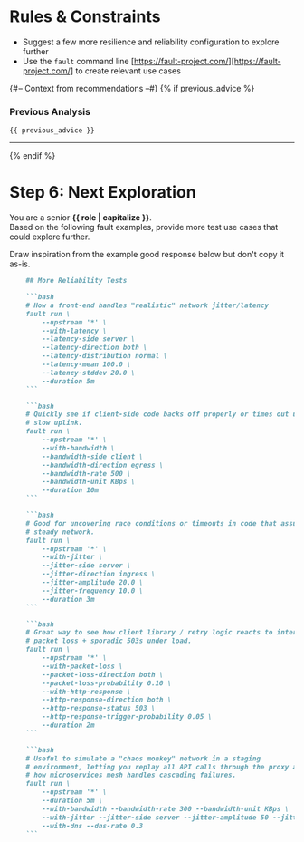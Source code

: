 # Rules & Constraints

- Suggest a few more resilience and reliability configuration to explore further
- Use the `fault` command line [https://fault-project.com/][https://fault-project.com/] to create relevant use cases

{# – Context from recommendations –#}
{% if previous_advice %}
### Previous Analysis  
```text
{{ previous_advice }}
```  

---
{% endif %}

# Step 6: Next Exploration

You are a senior **{{ role | capitalize }}**.  
Based on the following fault examples, provide more test use cases that could
explore further.


Draw inspiration from the example good response below but don't copy it as-is.

```markdown
    ## More Reliability Tests

    ```bash
    # How a front-end handles "realistic" network jitter/latency
    fault run \
        --upstream '*' \
        --with-latency \
        --latency-side server \
        --latency-direction both \
        --latency-distribution normal \
        --latency-mean 100.0 \
        --latency-stddev 20.0 \
        --duration 5m
    ```

    ```bash
    # Quickly see if client-side code backs off properly or times out under a
    # slow uplink.
    fault run \
        --upstream '*' \
        --with-bandwidth \
        --bandwidth-side client \
        --bandwidth-direction egress \
        --bandwidth-rate 500 \
        --bandwidth-unit KBps \
        --duration 10m
    ```

    ```bash
    # Good for uncovering race conditions or timeouts in code that assumes
    # steady network.
    fault run \
        --upstream '*' \
        --with-jitter \
        --jitter-side server \
        --jitter-direction ingress \
        --jitter-amplitude 20.0 \
        --jitter-frequency 10.0 \
        --duration 3m
    ```

    ```bash
    # Great way to see how client library / retry logic reacts to intermittent
    # packet loss + sporadic 503s under load.
    fault run \
        --upstream '*' \
        --with-packet-loss \
        --packet-loss-direction both \
        --packet-loss-probability 0.10 \
        --with-http-response \
        --http-response-direction both \
        --http-response-status 503 \
        --http-response-trigger-probability 0.05 \
        --duration 2m
    ```

    ```bash
    # Useful to simulate a "chaos monkey" network in a staging
    # environment, letting you replay all API calls through the proxy and watch
    # how microservices mesh handles cascading failures.
    fault run \
        --upstream '*' \
        --duration 5m \
        --with-bandwidth --bandwidth-rate 300 --bandwidth-unit KBps \
        --with-jitter --jitter-side server --jitter-amplitude 50 --jitter-frequency 2 \
        --with-dns --dns-rate 0.3
    ```
```
